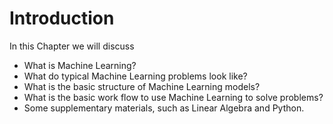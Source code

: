 # Introduction

In this Chapter we will discuss
- What is Machine Learning?
- What do typical Machine Learning problems look like?
- What is the basic structure of Machine Learning models?
- What is the basic work flow to use Machine Learning to solve problems? 
- Some supplementary materials, such as Linear Algebra and Python.
<!-- 
{cite:p}`ucimlrepo` -->

